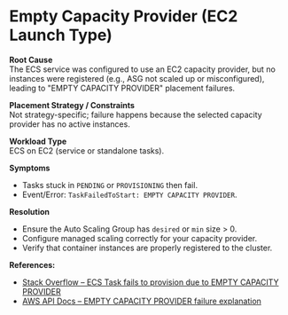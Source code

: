 # Empty Capacity Provider (EC2 Launch Type)

**Root Cause**  
The ECS service was configured to use an EC2 capacity provider, but no instances were registered (e.g., ASG not scaled up or misconfigured), leading to "EMPTY CAPACITY PROVIDER" placement failures.

**Placement Strategy / Constraints**  
Not strategy-specific; failure happens because the selected capacity provider has no active instances.

**Workload Type**  
ECS on EC2 (service or standalone tasks).

**Symptoms**  
- Tasks stuck in `PENDING` or `PROVISIONING` then fail.  
- Event/Error: `TaskFailedToStart: EMPTY CAPACITY PROVIDER`.

**Resolution**  
- Ensure the Auto Scaling Group has `desired` or `min` size > 0.  
- Configure managed scaling correctly for your capacity provider.  
- Verify that container instances are properly registered to the cluster.

**References:**  
- [Stack Overflow – ECS Task fails to provision due to EMPTY CAPACITY PROVIDER](https://stackoverflow.com/questions/77792296/aws-ecs-task-fails-to-provision-due-to-empty-capacity-provider)  
- [AWS API Docs – EMPTY CAPACITY PROVIDER failure explanation](https://docs.aws.amazon.com/AmazonECS/latest/developerguide/api_failures_messages.html#TaskFailedToStart_FAILURES)  
